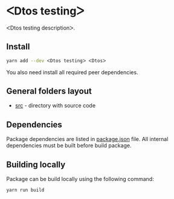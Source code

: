 # ᐸDtos testingᐳ

ᐸDtos testing descriptionᐳ.

## Install

```bash
yarn add --dev ᐸDtos testingᐳ ᐸDtosᐳ
```

You also need install all required peer dependencies.

## General folders layout

- [src](./src) - directory with source code

## Dependencies

Package dependencies are listed in [package.json](./package.json) file.
All internal dependencies must be built before build package.

## Building locally

Package can be build locally using the following command:

```bash
yarn run build
```
